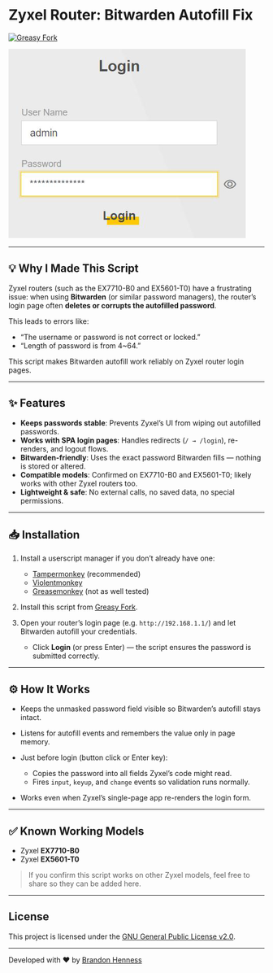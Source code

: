 # Zyxel Router: Bitwarden Autofill Fix

[![Greasy Fork](https://img.shields.io/badge/Greasy%20Fork-View%20Script-blue)](https://greasyfork.org/en/scripts/546371-zyxel-ex7710-b0-login-autofill-stabilizer-bitwarden)

![Zyxel Router Login Autofill Screenshot](./zyxel-screenshot.png)

---

## 💡 Why I Made This Script

Zyxel routers (such as the EX7710-B0 and EX5601-T0) have a frustrating issue:
when using **Bitwarden** (or similar password managers), the router’s login page often **deletes or corrupts the autofilled password**.

This leads to errors like:

* “The username or password is not correct or locked.”
* “Length of password is from 4\~64.”

This script makes Bitwarden autofill work reliably on Zyxel router login pages.

---

## ✨ Features

* **Keeps passwords stable**: Prevents Zyxel’s UI from wiping out autofilled passwords.
* **Works with SPA login pages**: Handles redirects (`/ → /login`), re-renders, and logout flows.
* **Bitwarden-friendly**: Uses the exact password Bitwarden fills — nothing is stored or altered.
* **Compatible models**: Confirmed on EX7710-B0 and EX5601-T0; likely works with other Zyxel routers too.
* **Lightweight & safe**: No external calls, no saved data, no special permissions.

---

## 📥 Installation

1. Install a userscript manager if you don’t already have one:

   * [Tampermonkey](https://www.tampermonkey.net/) (recommended)
   * [Violentmonkey](https://violentmonkey.github.io/)
   * [Greasemonkey](https://www.greasespot.net/) (not as well tested)

2. Install this script from [Greasy Fork](https://greasyfork.org/en/scripts/XXXXX-zyxel-bitwarden-autofill-fix).

3. Open your router’s login page (e.g. `http://192.168.1.1/`) and let Bitwarden autofill your credentials.

   * Click **Login** (or press Enter) — the script ensures the password is submitted correctly.

---

## ⚙ How It Works

* Keeps the unmasked password field visible so Bitwarden’s autofill stays intact.
* Listens for autofill events and remembers the value only in page memory.
* Just before login (button click or Enter key):

  * Copies the password into all fields Zyxel’s code might read.
  * Fires `input`, `keyup`, and `change` events so validation runs normally.
* Works even when Zyxel’s single-page app re-renders the login form.

---

## ✅ Known Working Models

* Zyxel **EX7710-B0**
* Zyxel **EX5601-T0**

> If you confirm this script works on other Zyxel models, feel free to share so they can be added here.

---

## License

This project is licensed under the [GNU General Public License v2.0](LICENSE).

---

Developed with ❤️ by [Brandon Henness](https://github.com/brandonhenness)
